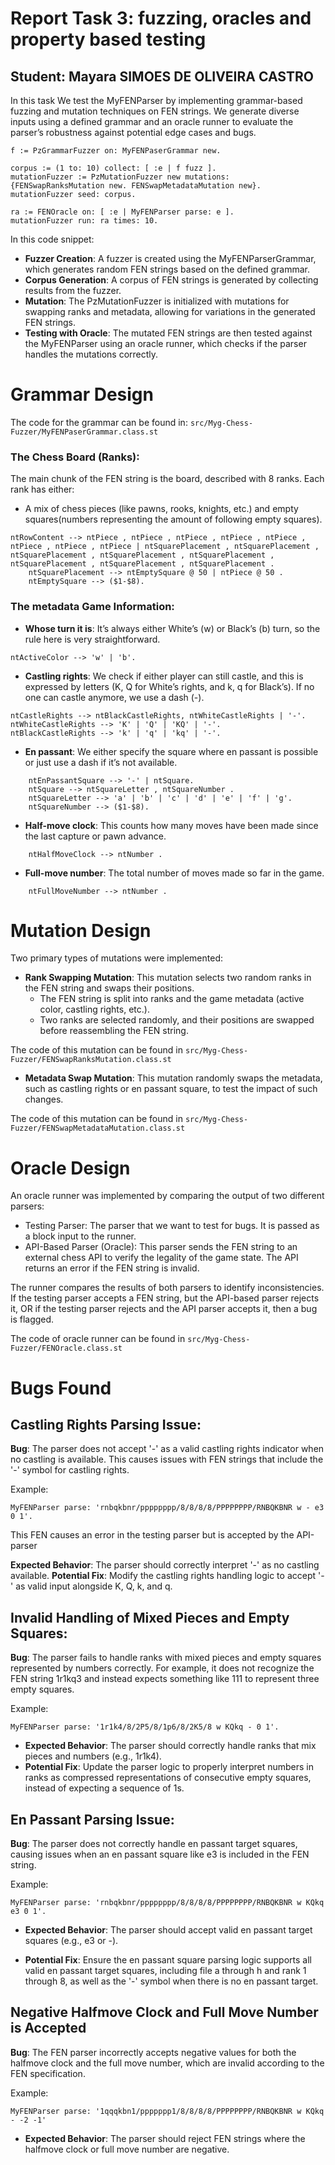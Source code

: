# Report Task 3: fuzzing, oracles and property based testing

Student: Mayara SIMOES DE OLIVEIRA CASTRO
--
In this task We test the MyFENParser by implementing grammar-based fuzzing and mutation techniques on FEN strings. We generate diverse inputs using a defined grammar and an oracle runner to evaluate the parser’s robustness against potential edge cases and bugs.


```
f := PzGrammarFuzzer on: MyFENPaserGrammar new.

corpus := (1 to: 10) collect: [ :e | f fuzz ].
mutationFuzzer := PzMutationFuzzer new mutations: {FENSwapRanksMutation new. FENSwapMetadataMutation new}.
mutationFuzzer seed: corpus.

ra := FENOracle on: [ :e | MyFENParser parse: e ].
mutationFuzzer run: ra times: 10.
```

In this code snippet:

-	**Fuzzer Creation**: A fuzzer is created using the MyFENParserGrammar, which generates random FEN strings based on the defined grammar.
-	**Corpus Generation**: A corpus of FEN strings is generated by collecting results from the fuzzer.
-	**Mutation**: The PzMutationFuzzer is initialized with mutations for swapping ranks and metadata, allowing for variations in the generated FEN strings.
-	**Testing with Oracle**: The mutated FEN strings are then tested against the MyFENParser using an oracle runner, which checks if the parser handles the mutations correctly.


# Grammar Design
The code for the grammar can be found in: `src/Myg-Chess-Fuzzer/MyFENPaserGrammar.class.st`
### The Chess Board (Ranks):
The main chunk of the FEN string is the board, described with 8 ranks. Each rank has either:
-	A mix of chess pieces (like pawns, rooks, knights, etc.) and empty squares(numbers representing the amount of following empty squares).

```
ntRowContent --> ntPiece , ntPiece , ntPiece , ntPiece , ntPiece , ntPiece , ntPiece , ntPiece | ntSquarePlacement , ntSquarePlacement , ntSquarePlacement , ntSquarePlacement , ntSquarePlacement , ntSquarePlacement , ntSquarePlacement , ntSquarePlacement .
	ntSquarePlacement --> ntEmptySquare @ 50 | ntPiece @ 50 .
	ntEmptySquare --> ($1-$8).
```

### The metadata Game Information:
-	**Whose turn it is**: It’s always either White’s (w) or Black’s (b) turn, so the rule here is very straightforward.
```
ntActiveColor --> 'w' | 'b'.
```
-	**Castling rights**: We check if either player can still castle, and this is expressed by letters (K, Q for White’s rights, and k, q for Black’s). If no one can castle anymore, we use a dash (-).
```pharo
ntCastleRights --> ntBlackCastleRights, ntWhiteCastleRights | '-'.
ntWhiteCastleRights --> 'K' | 'Q' | 'KQ' | '-'.
ntBlackCastleRights --> 'k' | 'q' | 'kq' | '-'.
```

-	**En passant**: We either specify the square where en passant is possible or just use a dash if it’s not available.
```
	ntEnPassantSquare --> '-' | ntSquare.
	ntSquare --> ntSquareLetter , ntSquareNumber .
	ntSquareLetter --> 'a' | 'b' | 'c' | 'd' | 'e' | 'f' | 'g'.
	ntSquareNumber --> ($1-$8).
```
-	**Half-move clock**: This counts how many moves have been made since the last capture or pawn advance.
```
	ntHalfMoveClock --> ntNumber .
```
-	**Full-move number**: The total number of moves made so far in the game.
```
	ntFullMoveNumber --> ntNumber .
```

# Mutation Design
Two primary types of mutations were implemented:

- **Rank Swapping Mutation**: This mutation selects two random ranks in the FEN string and swaps their positions.
	-	The FEN string is split into ranks and the game metadata (active color, castling rights, etc.).
	-	Two ranks are selected randomly, and their positions are swapped before reassembling the FEN string.

The code of this mutation can be found in `src/Myg-Chess-Fuzzer/FENSwapRanksMutation.class.st`

- **Metadata Swap Mutation**: This mutation randomly swaps the metadata, such as castling rights or en passant square, to test the impact of such changes.

The code of this mutation can be found in `src/Myg-Chess-Fuzzer/FENSwapMetadataMutation.class.st`

# Oracle Design
An oracle runner was implemented by comparing the output of two different parsers:

- Testing Parser: The parser that we want to test for bugs. It is passed as a block input to the runner.
- API-Based Parser (Oracle): This parser sends the FEN string to an external chess API to verify the legality of the game state. The API returns an error if the FEN string is invalid.

The runner compares the results of both parsers to identify inconsistencies. If the testing parser accepts a FEN string, but the API-based parser rejects it, OR if the testing parser rejects and the API parser accepts it, then a bug is flagged.

The code of oracle runner can be found in `src/Myg-Chess-Fuzzer/FENOracle.class.st`

# Bugs Found

## Castling Rights Parsing Issue:
**Bug**: The parser does not accept '-' as a valid castling rights indicator when no castling is available. This causes issues with FEN strings that include the '-' symbol for castling rights.

Example:
```
MyFENParser parse: 'rnbqkbnr/pppppppp/8/8/8/8/PPPPPPPP/RNBQKBNR w - e3 0 1'.
```
This FEN causes an error in the testing parser but is accepted by the API-parser

**Expected Behavior**: The parser should correctly interpret '-' as no castling available.
**Potential Fix**: Modify the castling rights handling logic to accept '-' as valid input alongside K, Q, k, and q.

## Invalid Handling of Mixed Pieces and Empty Squares:
**Bug**: The parser fails to handle ranks with mixed pieces and empty squares represented by numbers correctly. For example, it does not recognize the FEN string 1r1kq3 and instead expects something like 111 to represent three empty squares.

Example:
````
MyFENParser parse: '1r1k4/8/2P5/8/1p6/8/2K5/8 w KQkq - 0 1'.
````
- **Expected Behavior**: The parser should correctly handle ranks that mix pieces and numbers (e.g., 1r1k4).
- **Potential Fix**: Update the parser logic to properly interpret numbers in ranks as compressed representations of consecutive empty squares, instead of expecting a sequence of 1s.

## En Passant Parsing Issue:
**Bug**: The parser does not correctly handle en passant target squares, causing issues when an en passant square like e3 is included in the FEN string.

Example:
```
MyFENParser parse: 'rnbqkbnr/pppppppp/8/8/8/8/PPPPPPPP/RNBQKBNR w KQkq e3 0 1'. 
````
- **Expected Behavior**: The parser should accept valid en passant target squares (e.g., e3 or -).

- **Potential Fix**: Ensure the en passant square parsing logic supports all valid en passant target squares, including file a through h and rank 1 through 8, as well as the '-' symbol when there is no en passant target.


## Negative Halfmove Clock and Full Move Number is Accepted

**Bug**: The FEN parser incorrectly accepts negative values for both the halfmove clock and the full move number, which are invalid according to the FEN specification.

Example:
```
MyFENParser parse: '1qqqkbn1/ppppppp1/8/8/8/8/PPPPPPPP/RNBQKBNR w KQkq - -2 -1'
```

- **Expected Behavior**: The parser should reject FEN strings where the halfmove clock or full move number are negative.

